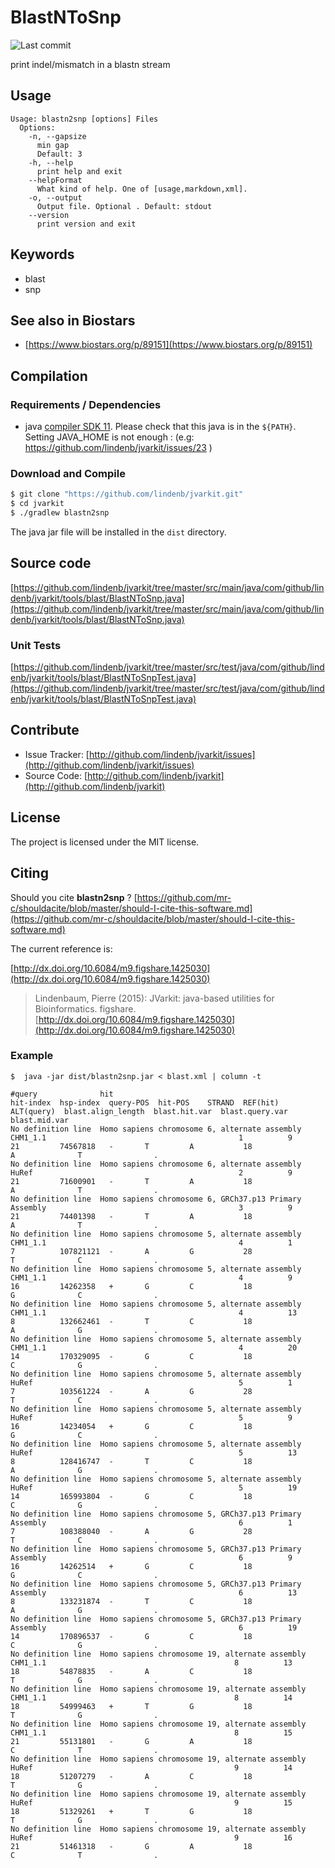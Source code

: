 # BlastNToSnp

![Last commit](https://img.shields.io/github/last-commit/lindenb/jvarkit.png)

print indel/mismatch in a blastn stream


## Usage

```
Usage: blastn2snp [options] Files
  Options:
    -n, --gapsize
      min gap
      Default: 3
    -h, --help
      print help and exit
    --helpFormat
      What kind of help. One of [usage,markdown,xml].
    -o, --output
      Output file. Optional . Default: stdout
    --version
      print version and exit

```


## Keywords

 * blast
 * snp



## See also in Biostars

 * [https://www.biostars.org/p/89151](https://www.biostars.org/p/89151)


## Compilation

### Requirements / Dependencies

* java [compiler SDK 11](https://jdk.java.net/11/). Please check that this java is in the `${PATH}`. Setting JAVA_HOME is not enough : (e.g: https://github.com/lindenb/jvarkit/issues/23 )


### Download and Compile

```bash
$ git clone "https://github.com/lindenb/jvarkit.git"
$ cd jvarkit
$ ./gradlew blastn2snp
```

The java jar file will be installed in the `dist` directory.

## Source code 

[https://github.com/lindenb/jvarkit/tree/master/src/main/java/com/github/lindenb/jvarkit/tools/blast/BlastNToSnp.java](https://github.com/lindenb/jvarkit/tree/master/src/main/java/com/github/lindenb/jvarkit/tools/blast/BlastNToSnp.java)

### Unit Tests

[https://github.com/lindenb/jvarkit/tree/master/src/test/java/com/github/lindenb/jvarkit/tools/blast/BlastNToSnpTest.java](https://github.com/lindenb/jvarkit/tree/master/src/test/java/com/github/lindenb/jvarkit/tools/blast/BlastNToSnpTest.java)


## Contribute

- Issue Tracker: [http://github.com/lindenb/jvarkit/issues](http://github.com/lindenb/jvarkit/issues)
- Source Code: [http://github.com/lindenb/jvarkit](http://github.com/lindenb/jvarkit)

## License

The project is licensed under the MIT license.

## Citing

Should you cite **blastn2snp** ? [https://github.com/mr-c/shouldacite/blob/master/should-I-cite-this-software.md](https://github.com/mr-c/shouldacite/blob/master/should-I-cite-this-software.md)

The current reference is:

[http://dx.doi.org/10.6084/m9.figshare.1425030](http://dx.doi.org/10.6084/m9.figshare.1425030)

> Lindenbaum, Pierre (2015): JVarkit: java-based utilities for Bioinformatics. figshare.
> [http://dx.doi.org/10.6084/m9.figshare.1425030](http://dx.doi.org/10.6084/m9.figshare.1425030)


### Example

```
$  java -jar dist/blastn2snp.jar < blast.xml | column -t
```

```
#query              hit                                                                                              hit-index  hsp-index  query-POS  hit-POS    STRAND  REF(hit)  ALT(query)  blast.align_length  blast.hit.var  blast.query.var  blast.mid.var
No definition line  Homo sapiens chromosome 6, alternate assembly CHM1_1.1                                           1          9          21         74567818   -       T         A           18                  A              T                .
No definition line  Homo sapiens chromosome 6, alternate assembly HuRef                                              2          9          21         71600901   -       T         A           18                  A              T                .
No definition line  Homo sapiens chromosome 6, GRCh37.p13 Primary Assembly                                           3          9          21         74401398   -       T         A           18                  A              T                .
No definition line  Homo sapiens chromosome 5, alternate assembly CHM1_1.1                                           4          1          7          107821121  -       A         G           28                  T              C                .
No definition line  Homo sapiens chromosome 5, alternate assembly CHM1_1.1                                           4          9          16         14262358   +       G         C           18                  G              C                .
No definition line  Homo sapiens chromosome 5, alternate assembly CHM1_1.1                                           4          13         8          132662461  -       T         C           18                  A              G                .
No definition line  Homo sapiens chromosome 5, alternate assembly CHM1_1.1                                           4          20         14         170329095  -       G         C           18                  C              G                .
No definition line  Homo sapiens chromosome 5, alternate assembly HuRef                                              5          1          7          103561224  -       A         G           28                  T              C                .
No definition line  Homo sapiens chromosome 5, alternate assembly HuRef                                              5          9          16         14234054   +       G         C           18                  G              C                .
No definition line  Homo sapiens chromosome 5, alternate assembly HuRef                                              5          13         8          128416747  -       T         C           18                  A              G                .
No definition line  Homo sapiens chromosome 5, alternate assembly HuRef                                              5          19         14         165993804  -       G         C           18                  C              G                .
No definition line  Homo sapiens chromosome 5, GRCh37.p13 Primary Assembly                                           6          1          7          108388040  -       A         G           28                  T              C                .
No definition line  Homo sapiens chromosome 5, GRCh37.p13 Primary Assembly                                           6          9          16         14262514   +       G         C           18                  G              C                .
No definition line  Homo sapiens chromosome 5, GRCh37.p13 Primary Assembly                                           6          13         8          133231874  -       T         C           18                  A              G                .
No definition line  Homo sapiens chromosome 5, GRCh37.p13 Primary Assembly                                           6          19         14         170896537  -       G         C           18                  C              G                .
No definition line  Homo sapiens chromosome 19, alternate assembly CHM1_1.1                                          8          13         18         54878835   -       A         C           18                  T              G                .
No definition line  Homo sapiens chromosome 19, alternate assembly CHM1_1.1                                          8          14         18         54999463   +       T         G           18                  T              G                .
No definition line  Homo sapiens chromosome 19, alternate assembly CHM1_1.1                                          8          15         21         55131801   -       G         A           18                  C              T                .
No definition line  Homo sapiens chromosome 19, alternate assembly HuRef                                             9          14         18         51207279   -       A         C           18                  T              G                .
No definition line  Homo sapiens chromosome 19, alternate assembly HuRef                                             9          15         18         51329261   +       T         G           18                  T              G                .
No definition line  Homo sapiens chromosome 19, alternate assembly HuRef                                             9          16         21         51461318   -       G         A           18                  C              T                .

```

